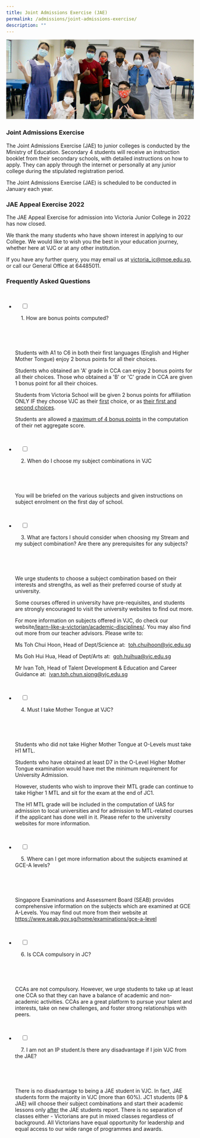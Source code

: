 ```yaml
---
title: Joint Admissions Exercise (JAE)
permalink: /admissions/joint-admissions-exercise/
description: ""
---
```

![](/images/Sub%20Page%20Banners%202023/Admissions%20JAE.jpg)

### Joint Admissions Exercise


The Joint Admissions Exercise (JAE) to junior colleges is conducted by the Ministry of Education. Secondary 4 students will receive an instruction booklet from their secondary schools, with detailed instructions on how to apply. They can apply through the internet or personally at any junior college during the stipulated registration period.

The Joint Admissions Exercise (JAE) is scheduled to be conducted in January each year.

### JAE Appeal Exercise 2022


The JAE Appeal Exercise for admission into Victoria Junior College in 2022 has now closed.

We thank the many students who have shown interest in applying to our College. We would like to wish you the best in your education journey, whether here at VJC or at any other institution.

If you have any further query, you may email us at [victoria_jc@moe.edu.sg](mailto:victoria_jc@moe.edu.sg), or call our General Office at 64485011.

### Frequently Asked Questions

<ul class="jekyllcodex_accordion">

  <li>

    <input type="checkbox" id="accordion1">

    <label for="accordion1">1. How are bonus points computed?</label>

    <div>

      <p>Students with A1 to C6 in both their first languages (English and Higher Mother Tongue) enjoy 2 bonus points for all their choices.</p>

<p>Students who obtained an 'A' grade in CCA can enjoy 2 bonus points for all their choices. Those who obtained a 'B' or 'C' grade in CCA are given 1 bonus point for all their choices.</p>

<p>Students from Victoria School will be given 2 bonus points for affiliation ONLY IF they choose VJC as their <u>first</u> choice, or as <u>their first and second choices</u>.</p>

<p>Students are allowed a <u>maximum of 4 bonus points</u> in the computation of their net aggregate score.</p>

    </div>

</li>
	
<li>

    <input type="checkbox" id="accordion2">

    <label for="accordion2">2. When do I choose my subject combinations in VJC</label>

    <div>

      <p>You will be briefed on the various subjects and given instructions on subject enrolment on the first day of school.</p>

    </div>

</li>
	
<li>

    <input type="checkbox" id="accordion3">

    <label for="accordion3">3. What are factors I should consider when choosing my Stream and my subject combination? Are there any prerequisites for any subjects?</label>

    <div>

      <p>We urge students to choose a subject combination based on their interests and strengths, as well as their preferred course of study at university.</p>

<p>Some courses offered in university have pre-requisites, and students are strongly encouraged to visit the university websites to find out more.</p>

<p>For more information on subjects offered in VJC, do check our website<a href="https://staging.d31hymonz16767.amplifyapp.com/learn-like-a-victorian/academic-disciplines/">/learn-like-a-victorian/academic-disciplines/</a>. You may also find out more from our teacher advisors. Please write to:</p>

<p>Ms Toh Chui Hoon, Head of Dept/Science at: 
	<a href="toh.chuihoon@vjc.edu.sg">toh.chuihoon@vjc.edu.sg</a></p>
				
<p>Ms Goh Hui Hua, Head of Dept/Arts at: 
<a href="goh.huihua@vjc.edu.sg">goh.huihua@vjc.edu.sg</a></p>
				
<p>Mr Ivan Toh, Head of Talent Development & Education and Career Guidance at: 
<a href="ivan.toh.chun.siong@vjc.edu.sg">ivan.toh.chun.siong@vjc.edu.sg</a></p>
    </div>

</li>
	
<li>

    <input type="checkbox" id="accordion4">

    <label for="accordion4">4. Must I take Mother Tongue at VJC?</label>

    <div>

      <p>Students who did not take Higher Mother Tongue at O-Levels must take H1 MTL.</p>

<p>Students who have obtained at least D7 in the O-Level Higher Mother Tongue examination would have met the minimum requirement for University Admission.</p>

<p>However, students who wish to improve their MTL grade can continue to take Higher 1 MTL and sit for the exam at the end of JC1.</p>

<p>The H1 MTL grade will be included in the computation of UAS for admission to local universities and for admission to MTL-related courses if the applicant has done well in it. Please refer to the university websites for more information.</p>

    </div>

</li>
	
<li>

    <input type="checkbox" id="accordion5">

    <label for="accordion5">5. Where can I get more information about the subjects examined at GCE-A levels? </label>

    <div>

      <p>Singapore Examinations and Assessment Board (SEAB) provides comprehensive information on the subjects which are examined at GCE A-Levels. You may find out more from their website at <br>
<a href="https://www.seab.gov.sg/home/examinations/gce-a-level">https://www.seab.gov.sg/home/examinations/gce-a-level</a>
				
</p>

    </div>

</li>
	
<li>

    <input type="checkbox" id="accordion6">

    <label for="accordion6">6. Is CCA compulsory in JC?</label>

    <div>

      <p>CCAs are not compulsory. However, we urge students to take up at least one CCA so that they can have a balance of academic and non-academic activities. CCAs are a great platform to pursue your talent and interests, take on new challenges, and foster strong relationships with peers.</p>

    </div>

</li>
	
<li>

    <input type="checkbox" id="accordion7">

    <label for="accordion7">7. I am not an IP student.Is there any disadvantage if I join VJC from the JAE?</label>

    <div>

      <p>There is no disadvantage to being a JAE student in VJC. In fact, JAE students form the majority in VJC (more than 60%). JC1 students (IP & JAE) will choose their subject combinations and start their academic lessons only <u>after</u> the JAE students report. There is no separation of classes either - Victorians are put in mixed classes regardless of background. All Victorians have equal opportunity for leadership and equal access to our wide range of programmes and awards.</p>

    </div>

</li>
</ul>